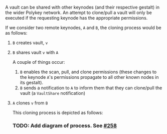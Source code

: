 A vault can be shared with other keynodes (and their respective gestalt) in the wider Polykey network. An attempt to clone/pull a vault will only be executed if the requesting keynode has the appropriate permissions.

If we consider two remote keynodes, `A` and `B`, the cloning process would be as follows:

1. `B` creates vault, `v`
2. `B` shares vault `v` with `A`

   A couple of things occur:

   1. `B` enables the scan, pull, and clone permissions (these changes to the keynode `A`'s permissions propagate to all other known nodes in its gestalt).
   2. `B` sends a notification to `A` to inform them that they can clone/pull the vault (a `VaultShare` notification)

3. `A` clones `v` from `B`

   This cloning process is depicted as follows:

   ### TODO: Add diagram of process. See [#258](https://github.com/MatrixAI/js-polykey/issues/258)
